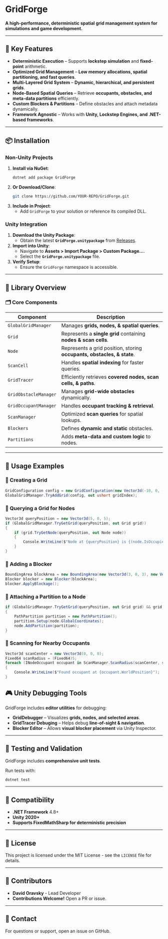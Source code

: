 # GridForge

**A high-performance, deterministic spatial grid management system for simulations and game development.**  

---

## 🚀 Key Features

- **Deterministic Execution** – Supports **lockstep simulation** and **fixed-point** arithmetic.
- **Optimized Grid Management** – **Low memory allocations, spatial partitioning, and fast queries**.
- **Multi-Layered Grid System** – **Dynamic, hierarchical, and persistent  grids**.
- **Node-Based Spatial Queries** – Retrieve **occupants, obstacles, and meta-data partitions** efficiently.
- **Custom Blockers & Partitions** – Define obstacles and attach metadata dynamically.
- **Framework Agnostic** – Works with **Unity, Lockstep Engines, and .NET-based frameworks**.

---

## 📦 Installation

### Non-Unity Projects

1. **Install via NuGet**:
   ```bash
   dotnet add package GridForge
   ```
2. **Or Download/Clone**:
   ```bash
   git clone https://github.com/YOUR-REPO/GridForge.git
   ```
3. **Include in Project**:
   - Add `GridForge` to your solution or reference its compiled DLL.

### Unity Integration

1. **Download the Unity Package**:
   - Obtain the latest **`GridForge.unitypackage`** from [Releases](https://github.com/YOUR-REPO/GridForge/releases).
2. **Import into Unity**:
   - Navigate to **Assets > Import Package > Custom Package...**.
   - Select the **`GridForge.unitypackage`** file.
3. **Verify Setup**:
   - Ensure the `GridForge` namespace is accessible.

---

## 📖 Library Overview

### **🗂 Core Components**

| Component | Description |
|-----------|------------|
| `GlobalGridManager` | Manages **grids, nodes, & spatial queries**. |
| `Grid` | Represents a **single grid** containing **nodes & scan cells**. |
| `Node` | Represents a grid position, storing **occupants, obstacles, & state**. |
| `ScanCell` | Handles **spatial indexing** for faster queries. |
| `GridTracer` | Efficiently retrieves **covered nodes, scan cells, & paths**. |
| `GridObstacleManager` | Manages **grid-wide obstacles** dynamically. |
| `GridOccupantManager` | Handles **occupant tracking & retrieval**. |
| `ScanManager` | Optimized **scan queries** for spatial lookups. |
| `Blockers` | Defines **dynamic and static** obstacles. |
| `Partitions` | Adds **meta-data and custom logic** to nodes. |
---

## 📖 Usage Examples

### **🔹 Creating a Grid**
```csharp
GridConfiguration config = new GridConfiguration(new Vector3d(-10, 0, -10), new Vector3d(10, 0, 10));
GlobalGridManager.TryAddGrid(config, out ushort gridIndex);
```

### **🔹 Querying a Grid for Nodes**
```csharp
Vector3d queryPosition = new Vector3d(5, 0, 5);
if (GlobalGridManager.TryGetGrid(queryPosition, out Grid grid))
{
    if (grid.TryGetNode(queryPosition, out Node node))
    {
        Console.WriteLine($"Node at {queryPosition} is {(node.IsOccupied ? "occupied" : "empty")}");
    }
}
```

### **🔹 Adding a Blocker**
```csharp
BoundingArea blockArea = new BoundingArea(new Vector3d(3, 0, 3), new Vector3d(5, 0, 5));
Blocker blocker = new Blocker(blockArea);
blocker.ApplyBlockage();
```

### **🔹 Attaching a Partition to a Node**
```csharp
if (GlobalGridManager.TryGetGrid(queryPosition, out Grid grid) && grid.TryGetNode(queryPosition, out Node node))
{
    PathPartition partition = new PathPartition();
    partition.Setup(node.GlobalCoordinates);
    node.AddPartition(partition);
}
```

### **🔹 Scanning for Nearby Occupants**
```csharp
Vector3d scanCenter = new Vector3d(0, 0, 0);
Fixed64 scanRadius = (Fixed64)5;
foreach (INodeOccupant occupant in ScanManager.ScanRadius(scanCenter, scanRadius))
{
    Console.WriteLine($"Found occupant at {occupant.WorldPosition}");
}
```

## 🎮 Unity Debugging Tools

GridForge includes **editor utilities** for debugging:

- **GridDebugger** – Visualizes **grids, nodes, and selected areas**.
- **GridTracer Debuging** – Helps debug **line-of-sight & navigation**.
- **Blocker Editor** – Allows **visual blocker placement** via Unity Inspector.

---

## 🧪 Testing and Validation

GridForge includes **comprehensive unit tests**.

Run tests with:
```bash
dotnet test
```

---

## 🔄 Compatibility

- **.NET Framework** 4.8+
- **Unity 2020+**
- **Supports FixedMathSharp for deterministic precision**

---

## 📄 License

This project is licensed under the MIT License - see the `LICENSE` file for details.

---

## 👥 Contributors

- **David Oravsky** - Lead Developer
- **Contributions Welcome!** Open a PR or issue.

---

## 📧 Contact

For questions or support, open an issue on GitHub.
